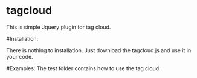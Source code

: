 # tagcloud

This is simple Jquery plugin for tag cloud. 

#Installation:

There is nothing to installation. Just download the tagcloud.js and use it in your code. 

#Examples:
The test folder contains how to use the tag cloud. 
